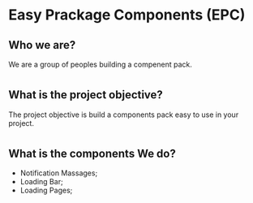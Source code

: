 # Easy Prackage Components (EPC)

## Who we are?

We are a group of peoples building a compenent pack.

#
## What is the project objective?

The project objective is build a components pack easy to use in your project.

#
## What is the components We do?

- Notification Massages;
- Loading Bar;
- Loading Pages;
